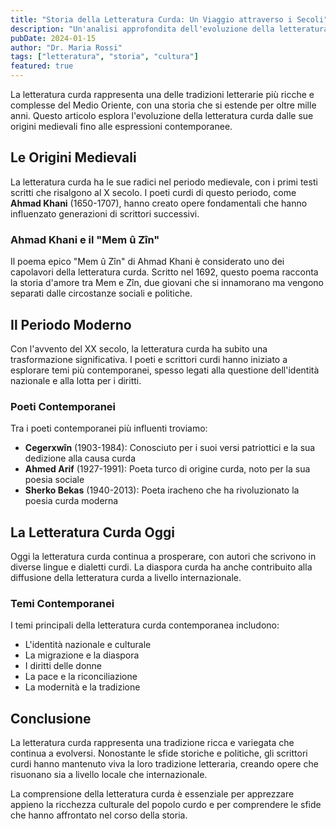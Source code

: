 ```yaml
---
title: "Storia della Letteratura Curda: Un Viaggio attraverso i Secoli"
description: "Un'analisi approfondita dell'evoluzione della letteratura curda dalle origini ai giorni nostri"
pubDate: 2024-01-15
author: "Dr. Maria Rossi"
tags: ["letteratura", "storia", "cultura"]
featured: true
---
```


La letteratura curda rappresenta una delle tradizioni letterarie più ricche e complesse del Medio Oriente, con una storia che si estende per oltre mille anni. Questo articolo esplora l'evoluzione della letteratura curda dalle sue origini medievali fino alle espressioni contemporanee.

## Le Origini Medievali

La letteratura curda ha le sue radici nel periodo medievale, con i primi testi scritti che risalgono al X secolo. I poeti curdi di questo periodo, come **Ahmad Khani** (1650-1707), hanno creato opere fondamentali che hanno influenzato generazioni di scrittori successivi.

### Ahmad Khani e il "Mem û Zîn"

Il poema epico "Mem û Zîn" di Ahmad Khani è considerato uno dei capolavori della letteratura curda. Scritto nel 1692, questo poema racconta la storia d'amore tra Mem e Zîn, due giovani che si innamorano ma vengono separati dalle circostanze sociali e politiche.

## Il Periodo Moderno

Con l'avvento del XX secolo, la letteratura curda ha subito una trasformazione significativa. I poeti e scrittori curdi hanno iniziato a esplorare temi più contemporanei, spesso legati alla questione dell'identità nazionale e alla lotta per i diritti.

### Poeti Contemporanei

Tra i poeti contemporanei più influenti troviamo:

- **Cegerxwîn** (1903-1984): Conosciuto per i suoi versi patriottici e la sua dedizione alla causa curda
- **Ahmed Arif** (1927-1991): Poeta turco di origine curda, noto per la sua poesia sociale
- **Sherko Bekas** (1940-2013): Poeta iracheno che ha rivoluzionato la poesia curda moderna

## La Letteratura Curda Oggi

Oggi la letteratura curda continua a prosperare, con autori che scrivono in diverse lingue e dialetti curdi. La diaspora curda ha anche contribuito alla diffusione della letteratura curda a livello internazionale.

### Temi Contemporanei

I temi principali della letteratura curda contemporanea includono:

- L'identità nazionale e culturale
- La migrazione e la diaspora
- I diritti delle donne
- La pace e la riconciliazione
- La modernità e la tradizione

## Conclusione

La letteratura curda rappresenta una tradizione ricca e variegata che continua a evolversi. Nonostante le sfide storiche e politiche, gli scrittori curdi hanno mantenuto viva la loro tradizione letteraria, creando opere che risuonano sia a livello locale che internazionale.

La comprensione della letteratura curda è essenziale per apprezzare appieno la ricchezza culturale del popolo curdo e per comprendere le sfide che hanno affrontato nel corso della storia.
